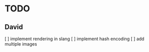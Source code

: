 # TODO
## David
[ ] implement rendering in slang
[ ] implement hash encoding
[ ] add multiple images 